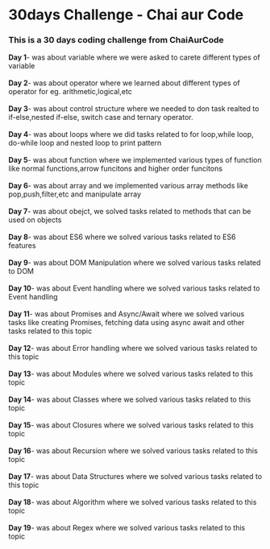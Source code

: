 # 30days Challenge - Chai aur Code

### This is a 30 days coding challenge from ChaiAurCode

<b>Day 1</b>- was about variable where we were asked to carete different types of variable <br/><br/>
<b>Day 2</b>- was about operator where we learned about different types of operator for eg. arithmetic,logical,etc <br/><br/>
<b>Day 3</b>- was about control structure where we needed to don task realted to if-else,nested if-else, switch case and ternary operator. <br/><br/>
<b>Day 4</b>- was about loops where we did tasks related to for loop,while loop, do-while loop and nested loop to print pattern <br/><br/>
<b>Day 5</b>- was about function where we implemented various types of function like normal functions,arrow funcitons and higher order funcitons <br/><br/>
<b>Day 6</b>- was about array and we implemented various array methods like pop,push,filter,etc and manipulate array <br/><br/>
<b>Day 7</b>- was about obejct, we solved tasks related to methods that can be used on objects <br/><br/>
<b>Day 8</b>- was about ES6 where we solved various tasks related to ES6 features <br/><br/>
<b>Day 9</b>- was about DOM Manipulation where we solved various tasks related to DOM <br/><br/>
<b>Day 10</b>- was about Event handling where we solved various tasks related to Event handling <br/><br/>
<b>Day 11</b>- was about Promises and Async/Await where we solved various tasks like creating Promises, fetching data using async await and other tasks related to this topic <br/><br/>
<b>Day 12</b>- was about Error handling where we solved various tasks related to this topic <br/><br/>
<b>Day 13</b>- was about Modules where we solved various tasks related to this topic <br/><br/>
<b>Day 14</b>- was about Classes where we solved various tasks related to this topic <br/><br/>
<b>Day 15</b>- was about Closures where we solved various tasks related to this topic <br/><br/>
<b>Day 16</b>- was about Recursion where we solved various tasks related to this topic <br/><br/>
<b>Day 17</b>- was about Data Structures where we solved various tasks related to this topic <br/><br/>
<b>Day 18</b>- was about Algorithm where we solved various tasks related to this topic <br/><br/>
<b>Day 19</b>- was about Regex where we solved various tasks related to this topic <br/><br/>
